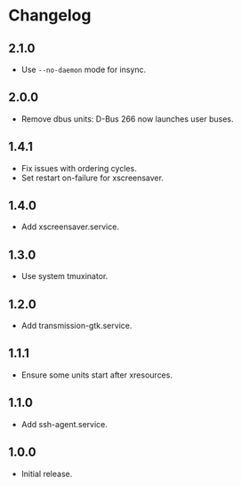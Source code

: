 # Changelog

## 2.1.0

- Use `--no-daemon` mode for insync.

## 2.0.0

- Remove dbus units: D-Bus 266 now launches user buses.

## 1.4.1

- Fix issues with ordering cycles.
- Set restart on-failure for xscreensaver.

## 1.4.0

- Add xscreensaver.service.

## 1.3.0

- Use system tmuxinator.

## 1.2.0

- Add transmission-gtk.service.

## 1.1.1

- Ensure some units start after xresources.

## 1.1.0

- Add ssh-agent.service.

## 1.0.0

- Initial release.
